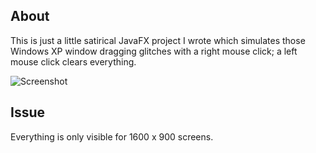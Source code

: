 ## About
This is just a little satirical JavaFX project I wrote which simulates those Windows XP window dragging glitches
with a right mouse click; a left mouse click clears everything.

![Screenshot](http://i.imgur.com/KSxz9Ta.png)

## Issue
Everything is only visible for 1600 x 900 screens.
